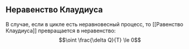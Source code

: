 
## Неравенство Клаудиуса
В случае, если в цикле есть неравновесный процесс, то [[Равенство Клаудиуса]] превращается в неравенство:
$$\oint \frac{\delta Q}{T} \le 0$$

